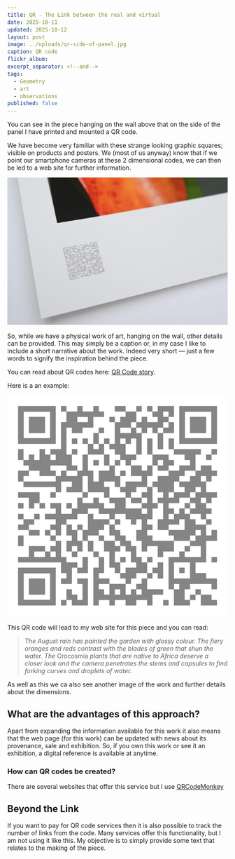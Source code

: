 ```yaml
---
title: QR - The Link between the real and virtual
date: 2025-10-11
updated: 2025-10-12
layout: post
image: ../uploads/qr-side-of-panel.jpg
caption: QR code
flickr_album:
excerpt_separator: <!--and-->
tags:
  - Geometry
  - art
  - observations
published: false
---
```


You can see in the piece hanging on the wall above that on the side of the panel I have printed and mounted a QR code.

We have become very familiar with these strange looking graphic squares; visible on products and posters. We (most of us anyway) know that if we point our smartphone cameras at these 2 dimensional codes, we can then be led to a web site for further information.

![QR code printed with a limited edition print](../uploads/qr-on-print.jpg)

So, while we have a physical work of art, hanging on the wall, other details can be provided. This may simply be a caption or, in my case I like to include a short narrative about the work. Indeed very short — just a few words to signify the inspiration behind the piece.

<!--and-->

You can read about QR codes here: [QR Code story](https://www.qrcode.com/en/history/).

Here is a an example:

![QR Code leads to my website](../uploads/large-qr-code.png)

This QR code will lead to my web site for this piece and you can read:

> _The August rain has painted the garden with glossy colour. The fiery oranges and reds contrast with the blades of green that shun the water. The_ Crocosmia _plants that are native to Africa deserve a closer look and the camera penetrates the stems and capsules to find forking curves and droplets of water._

As well as this we ca also see another image of the work and further details about the dimensions.

## What are the advantages of this approach?

Apart from expanding the information available for this work it also means that the web page (for this work) can be updated with news about its provenance, sale and exhibition. So, if you own this work or see it an exhibition, a digital reference is available at anytime.

### How can QR codes be created?

There are several websites that offer this service but I use [QRCodeMonkey](https://www.qrcode-monkey.com/)

## Beyond the Link

If you want to pay for QR code services then it is also possible to track the number of links from the code. Many services offer this functionality, but I am not using it like this. My objective is to simply provide some text that relates to the making of the piece.